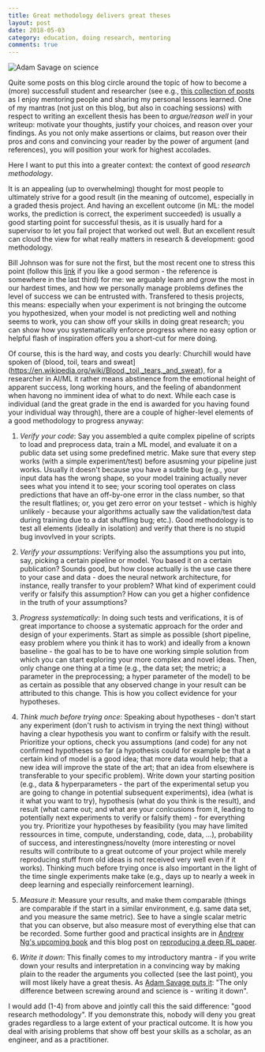 ```yaml
---
title: Great methodology delivers great theses
layout: post
date: 2018-05-03
category: education, doing research, mentoring
comments: true
---
```


![Adam Savage on science](http://d2rormqr1qwzpz.cloudfront.net/photos/2015/12/15/55-83986-83931-05-mythbusters-expressions-1450161563.jpg)

Quite some posts on this blog circle around the topic of how to become a (more) successfull student and researcher (see e.g., [this collection of posts](../Advice-for-prospective-students) as I enjoy mentoring people and sharing my personal lessons learned. One of my mantras (not just on this blog, but also in coaching sessions) with respect to writing an excellent thesis has been to *argue/reason well* in your writeup: motivate your thoughts, justify your choices, and reason over your findings. As you not only make assertions or claims, but reason over their pros and cons and convincing your reader by the power of argument (and references), you will position your work for highest accolades.

Here I want to put this into a greater context: the context of good *research methodology*.

It is an appealing (up to overwhelming) thought for most people to ultimately strive for a good result (in the meaning of outcome), especially in a graded thesis project. And having an excellent outcome (in ML: the model works, the prediction is correct, the experiment succeeded) is usually a good starting point for successful thesis, as it is usually hard for a supervisor to let you fail project that worked out well. But an excellent result can cloud the view for what really matters in research & development: good methodology. 

Bill Johnson was for sure not the first, but the most recent one to stress this point (follow this [link](http://podcasts.ibethel.org/en/podcasts/increase-from-blessing) if you like a good sermon - the reference is somewhere in the last third) for me: we arguably learn and grow the most in our hardest times, and how we personally manage problems defines the level of success we can be entrusted with. Transfered to thesis projects, this means: especially when your experiment is not bringing the outcome you hypothesized, when your model is not predicting well and nothing seems to work, you can show off your skills in doing great research; you can show how you systematically enforce progress where no easy option or helpful flash of inspiration offers you a short-cut for mere doing.

Of course, this is the hard way, and costs you dearly: Churchill would have spoken of (blood, toil, tears and sweat](https://en.wikipedia.org/wiki/Blood,_toil,_tears,_and_sweat), for a researcher in AI/ML it rather means abstinence from the emotional height of apparent success, long working hours, and the feeling of abandonment when havong no imminent idea of what to do next. While each case is individual (and the great grade in the end is awarded for you having found your individual way through), there are a couple of higher-level elements of a good methodology to progress anyway:

1. *Verify your code*: Say you assembled a quite complex pipeline of scripts to load and preprocess data, train a ML model, and evaluate it on a public data set using some predefined metric. Make sure that every step works (with a simple experiment/test) before asusming your pipeline just works. Usually it doesn't because you have a subtle bug (e.g., your input data has the wrong shape, so your model training actually never sees what you intend it to see; your scoring tool operates on class predictions that have an off-by-one error in the class number, so that the result flatlines; or, you get zero error on your testset - which is highly unlikely - because your algorithms actually saw the validation/test data during training due to a dat shuffling bug; etc.). Good methodology is to test all elements (ideally in isolation) and verify that there is no stupid bug invovlved in your scripts.

2. *Verify your assumptions*: Verifying also the assumptions you put into, say, picking a certain pipeline or model. You based it on a certain publication? Sounds good, but how close actually is the use case there to your case and data - does the neural network architecture, for instance, really transfer to your problem? What kind of experiment could verify or falsify this assumption? How can you get a higher confidence in the truth of your assumptions? 

3. *Progress systematically*: In doing such tests and verifications, it is of great importance to choose a systematic approach for the order and design of your experiments. Start as simple as possible (short pipeline, easy problem where you think it has to work) and ideally from a known baseline - the goal has to be to have one working simple solution from which you can start exploring your more complex and novel ideas. Then, only change one thing at a time (e.g., the data set; the metric; a parameter in the preprocessing; a hyper parameter of the model) to be as certain as possible that any observed change in your result can be attributed to this change. This is how you collect evidence for your hypotheses.

4. *Think much before trying once*: Speaking about hypotheses - don't start any experiment (don't rush to activism in trying the next thing) without having a clear hypothesis you want to confirm or falsify with the result. Prioritize your options, check you assumptions (and code) for any not confirmed hypotheses so far (a hypothesis could for example be that a certain kind of model is a good idea; that more data would help; that a new idea will improve the state of the art; that an idea from elsewhere is transferable to your specific problem). Write down your starting position (e.g., data & hyperparameters - the part of the experimental setup you are going to change in potential subsequent experiments), idea (what is it what you want to try), hypothesis (what do you think is the result), and result (what came out; and what are your conlcusions from it, leading to potentially next experiments to verify or falsify them) - for everything you try. Prioritize your hypotheses by feasibility (you may have limited ressources in time, compute, understanding, code, data, ...), probability of success, and interestingness/novelty (more interesting or novel results will contribute to a great outcome of your project while merely reproducing stuff from old ideas is not received very well even if it works). Thinking much before trying once is also important in the light of the time single experiments make take (e.g., days up to nearly a week in deep learning and especially reinforcement learning).

5. *Measure it*: Measure your results, and make them comparable (things are comparable if the start in a similar environment, e.g. same data set, and you measure the same metric). See to have a single scalar metric that you can observe, but also measure most of everything else that can be recorded. Some further good and practical insights are in [Andrew Ng's upcoming book](http://www.mlyearning.org/) and this blog post on [reproducing a deep RL paper](http://amid.fish/reproducing-deep-rl).

6. *Write it down*: This finally comes to my introductory mantra - if you write down your results and interpretation in a convincing way by making plain to the reader the arguments you collected (see the last point), you will most likely have a great thesis. As [Adam Savage puts it](https://www.youtube.com/watch?v=BSUMBBFjxrY): "The only difference between screwing around and science is - writing it down". 

I would add (1-4) from above and jointly call this the said difference: "good research methodology". If you demonstrate this, nobody will deny you great grades regardless to a large extent of your practical outcome. It is how you deal with arising problems that show off best your skills as a scholar, as an engineer, and as a practitioner.
